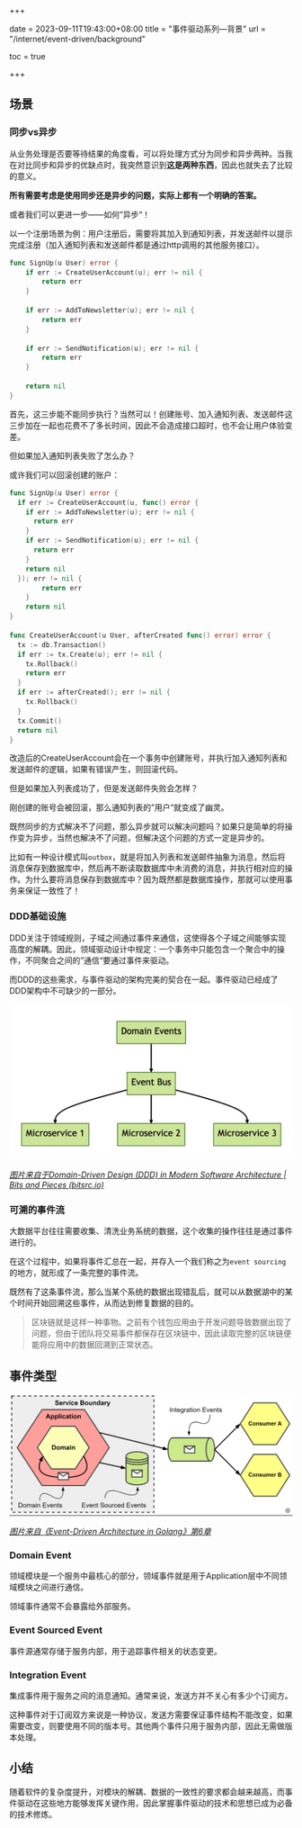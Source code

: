 +++

date = 2023-09-11T19:43:00+08:00
title = "事件驱动系列—背景"
url = "/internet/event-driven/background"

toc = true

+++



## 场景

### 同步vs异步

从业务处理是否要等待结果的角度看，可以将处理方式分为同步和异步两种。当我在对比同步和异步的优缺点时，我突然意识到**这是两种东西**，因此也就失去了比较的意义。

**所有需要考虑是使用同步还是异步的问题，实际上都有一个明确的答案。**

或者我们可以更进一步——如何”异步“！

以一个注册场景为例：用户注册后，需要将其加入到通知列表，并发送邮件以提示完成注册（加入通知列表和发送邮件都是通过http调用的其他服务接口）。

```go
func SignUp(u User) error {
	if err := CreateUserAccount(u); err != nil {
		return err
	}
	
	if err := AddToNewsletter(u); err != nil {
		return err
	}
	
	if err := SendNotification(u); err != nil {
		return err
	}
	
	return nil
}
```

首先，这三步能不能同步执行？当然可以！创建账号、加入通知列表、发送邮件这三步加在一起也花费不了多长时间，因此不会造成接口超时，也不会让用户体验变差。

但如果加入通知列表失败了怎么办？

或许我们可以回滚创建的账户：

```go
func SignUp(u User) error {
  if err := CreateUserAccount(u, func() error {
    if err := AddToNewsletter(u); err != nil {
      return err
    }
    if err := SendNotification(u); err != nil {
      return err
    }
    return nil
  }); err != nil {
		return err
	}
	return nil
}

func CreateUserAccount(u User, afterCreated func() error) error {
  tx := db.Transaction()
  if err := tx.Create(u); err != nil {
    tx.Rollback()
    return err
  }
  if err := afterCreated(); err != nil {
    tx.Rollback()
  }
  tx.Commit()
  return nil
}
```

改造后的CreateUserAccount会在一个事务中创建账号，并执行加入通知列表和发送邮件的逻辑，如果有错误产生，则回滚代码。

但是如果加入列表成功了，但是发送邮件失败会怎样？

刚创建的账号会被回滚，那么通知列表的”用户“就变成了幽灵。

既然同步的方式解决不了问题，那么异步就可以解决问题吗？如果只是简单的将操作变为异步，当然也解决不了问题，但解决这个问题的方式一定是异步的。

比如有一种设计模式叫`outbox`，就是将加入列表和发送邮件抽象为消息，然后将消息保存到数据库中，然后再不断读取数据库中未消费的消息，并执行相对应的操作。为什么要将消息保存到数据库中？因为既然都是数据库操作，那就可以使用事务来保证一致性了！

### DDD基础设施

DDD关注于领域规则，子域之间通过事件来通信，这使得各个子域之间能够实现高度的解耦。因此，领域驱动设计中规定：一个事务中只能包含一个聚合中的操作，不同聚合之间的”通信“要通过事件来驱动。

而DDD的这些需求，与事件驱动的架构完美的契合在一起。事件驱动已经成了DDD架构中不可缺少的一部分。

![](https://raw.githubusercontent.com/stong1994/images/master/picgo/202309262117476.png)

*[图片来自于Domain-Driven Design (DDD) in Modern Software Architecture | Bits and Pieces (bitsrc.io)](https://blog.bitsrc.io/demystifying-domain-driven-design-ddd-in-modern-software-architecture-b57e27c210f7)*

### 可溯的事件流

大数据平台往往需要收集、清洗业务系统的数据，这个收集的操作往往是通过事件进行的。

在这个过程中，如果将事件汇总在一起，并存入一个我们称之为`event sourcing`的地方，就形成了一条完整的事件流。

既然有了这条事件流，那么当某个系统的数据出现错乱后，就可以从数据湖中的某个时间开始回溯这些事件，从而达到修复数据的目的。

> 区块链就是这样一种事物。之前有个钱包应用由于开发问题导致数据出现了问题，但由于团队将交易事件都保存在区块链中，因此读取完整的区块链便能将应用中的数据回溯到正常状态。

## 事件类型

![](https://raw.githubusercontent.com/stong1994/images/master/picgo/202310142123667.png)

*[图片来自《Event-Driven Architecture in Golang》第6章]()*

### Domain Event

领域模块是一个服务中最核心的部分，领域事件就是用于Application层中不同领域模块之间进行通信。

领域事件通常不会暴露给外部服务。

### Event Sourced Event

事件源通常存储于服务内部，用于追踪事件相关的状态变更。

### Integration Event

集成事件用于服务之间的消息通知。通常来说，发送方并不关心有多少个订阅方。

这种事件对于订阅双方来说是一种协议，发送方需要保证事件结构不能改变，如果需要改变，则要使用不同的版本号。其他两个事件只用于服务内部，因此无需做版本处理。





## 小结

随着软件的复杂度提升，对模块的解耦、数据的一致性的要求都会越来越高，而事件驱动在这些地方能够发挥关键作用，因此掌握事件驱动的技术和思想已成为必备的技术修炼。

